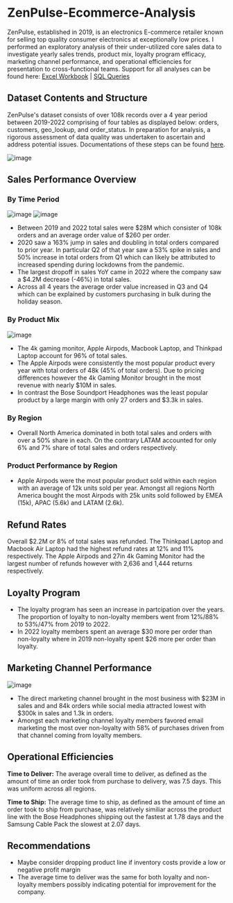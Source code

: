 # ZenPulse-Ecommerce-Analysis

ZenPulse, established in 2019, is an electronics E-commerce retailer known for selling top quality consumer electronics at exceptionally low prices. I performed an exploratory analysis of their under-utilized core sales data to investigate yearly sales trends, product mix, loyalty program efficacy, marketing channel performance, and operational efficiencies for presentation to cross-functional teams. Support for all analyses can be found here: [Excel Workbook]() | [SQL Queries]()

## Dataset Contents and Structure

ZenPulse's dataset consists of over 108k records over a 4 year period between 2019-2022 comprising of four tables as displayed below: orders, customers, geo_lookup, and order_status. In preparation for analysis, a rigorous assessment of data quality was undertaken to ascertain and address potential issues. Documentations of these steps can be found [here](https://github.com/mlatona17/ZenPulse-Ecommerce-Analysis/blob/main/Issue_log).

![image](https://github.com/mlatona17/Electronic-Express-eCommerce-Analysis/assets/67985288/db27f1eb-4e48-4e04-bb76-28519240f1f4)


## Sales Performance Overview


### By Time Period

![image](https://github.com/mlatona17/ZenPulse-Ecommerce-Analysis/assets/67985288/86f1c938-2f4c-45aa-9743-e83a1e287be8)
![image](https://github.com/mlatona17/ZenPulse-Ecommerce-Analysis/assets/67985288/f9847f90-b401-4c3f-970b-1afb5f82e570)


- Between 2019 and 2022 total sales were $28M which consister of 108k orders and an average order value of $260 per order.
- 2020 saw a 163% jump in sales and doubling in total orders compared to prior year. In particular Q2 of that year saw a 53% spike in sales and 50% increase in total orders from Q1 which can likely be attributed to increased spending during lockdowns from the pandemic.
- The largest dropoff in sales YoY came in 2022 where the company saw a $4.2M decrease (-46%) in total sales.
- Across all 4 years the average order value increased in Q3 and Q4 which can be explained by customers purchasing in bulk during the holiday season.


### By Product Mix

![image](https://github.com/mlatona17/ZenPulse-Ecommerce-Analysis/assets/67985288/2e309f4b-b0d1-4ed2-b138-226bf87ca37f)



- The 4k gaming monitor, Apple Airpods, Macbook Laptop, and Thinkpad Laptop account for 96% of total sales.
- The Apple Airpods were consistently the most popular product every year with total orders of 48k (45% of total orders). Due to pricing differences however the 4k Gaming Monitor brought in the most revenue with nearly $10M in sales.
- In contrast the Bose Soundport Headphones was the least popular product by a large margin with only 27 orders and $3.3k in sales.

  
### By Region

- Overall North America dominated in both total sales and orders with over a 50% share in each. On the contrary LATAM accounted for only 6% and 7% share of total sales and orders respectively.

### Product Performance by Region

- Apple Airpods were the most popular product sold within each region with an average of 12k units sold per year. Amongst all regions North America bought the most Airpods with 25k units sold followed by EMEA (15k), APAC (5.6k) and LATAM (2.6k).


## Refund Rates

Overall $2.2M or 8% of total sales was refunded. The Thinkpad Laptop and Macbook Air Laptop had the highest refund rates at 12% and 11% respectively. The Apple Airpods and 27in 4k Gaming Monitor had the largest number of refunds however with 2,636 and 1,444 returns respectively.


## Loyalty Program

- The loyalty program has seen an increase in partcipation over the years. The proportion of loyalty to non-loyalty members went from 12%/88% to 53%/47% from 2019 to 2022.
- In 2022 loyalty members spent an average $30 more per order than non-loyalty where in 2019 non-loyalty spent $26 more per order than loyalty.

## Marketing Channel Performance

![image](https://github.com/mlatona17/ZenPulse-Ecommerce-Analysis/assets/67985288/35f7a465-4b37-4c25-b229-a182097ad894)

- The direct marketing channel brought in the most business with $23M in sales and and 84k orders while social media attracted lowest with $300k in sales and 1.3k in orders.
- Amongst each marketing channel loyalty members favored email marketing the most over non-loyalty with 58% of purchases driven from that channel coming from loyalty members. 


## Operational Efficiencies

**Time to Deliver:** The average overall time to deliver, as defined as the amount of time an order took from purchase to delivery, was 7.5 days. This was uniform across all regions.

**Time to Ship:** The average time to ship, as defined as the amount of time an order took to ship from purchase, was relatively similiar across the product line with the Bose Headphones shipping out the fastest at 1.78 days and the Samsung Cable Pack the slowest at 2.07 days.


## Recommendations

- Maybe consider dropping product line if inventory costs provide a low or negative profit margin
- The average time to deliver was the same for both loyalty and non-loyalty members possibly indicating potential for improvement for the company.


